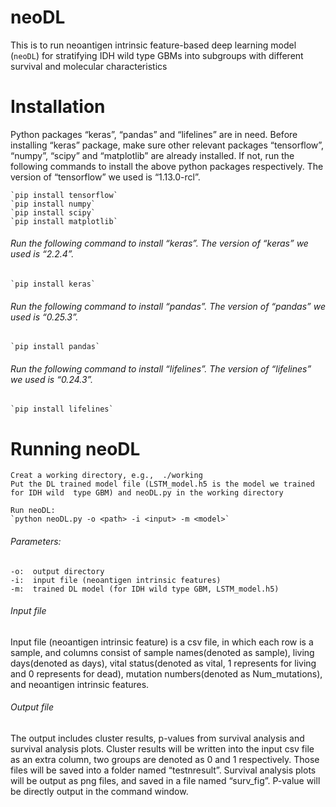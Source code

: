 #  neoDL

  This is to run neoantigen intrinsic feature-based deep learning model (`neoDL`) for stratifying IDH wild type GBMs into subgroups with different survival and molecular characteristics

#  Installation

  Python packages “keras”, “pandas” and “lifelines” are in need. Before installing “keras” package, make sure other relevant packages “tensorflow”, “numpy”, “scipy” and “matplotlib” are already installed. If not, run the following commands to install the above python packages respectively. The version of “tensorflow” we used is “1.13.0-rcl”.

    `pip install tensorflow`
    `pip install numpy` 
    `pip install scipy`
    `pip install matplotlib`



######  Run the following command to install “keras”. The version of “keras” we used is “2.2.4”.

    `pip install keras`


######  Run the following command to install “pandas”. The version of “pandas” we used is “0.25.3”.

    `pip install pandas`


######  Run the following command to install “lifelines”. The version of “lifelines” we used is “0.24.3”.

    `pip install lifelines`


#  Running neoDL
    Creat a working directory, e.g.,  ./working
    Put the DL trained model file (LSTM_model.h5 is the model we trained for IDH wild  type GBM) and neoDL.py in the working directory
    
    Run neoDL:
    `python neoDL.py -o <path> -i <input> -m <model>`
######  Parameters:
    -o:  output directory
    -i:  input file (neoantigen intrinsic features)
    -m:  trained DL model (for IDH wild type GBM, LSTM_model.h5)
    
######  Input file
  Input file (neoantigen intrinsic feature) is a csv file, in which each row is a sample, and columns consist of sample names(denoted as sample), living days(denoted as days), vital status(denoted as vital, 1 represents for living and 0 represents for dead), mutation numbers(denoted as Num_mutations), and neoantigen intrinsic features. 
  
  
######  Output file
  The output includes cluster results, p-values from survival analysis and survival analysis plots. Cluster results will be written into the input csv file as an extra column, two groups are denoted as 0 and 1 respectively. Those files will be saved into a folder named “testnresult”. Survival analysis plots will be output as png files, and saved in a file named “surv_fig”. P-value will be directly output in the command window. 
    
